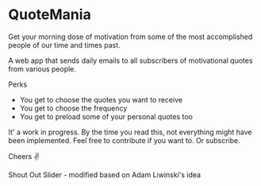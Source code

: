 # QuoteMania

Get your morning dose of motivation from some of the most accomplished people of our time and times past.

A web app that sends daily emails to all subscribers of motivational quotes from various people.

Perks
- You get to choose the quotes you want to receive
- You get to choose the frequency
- You get to preload some of your personal quotes too

It' a work in progress. By the time you read this, not everything might have been implemented. Feel free to contribute if you want to. Or subscribe.

Cheers ✌

Shout Out
Slider - modified based on <a src="https://codepen.io/alewinski/pen/grqgqx">Adam Liwinski's </a> idea
